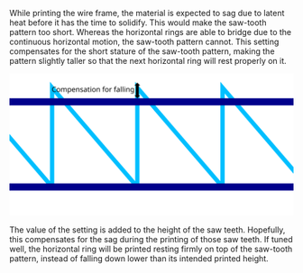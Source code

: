 While printing the wire frame, the material is expected to sag due to latent heat before it has the time to solidify. This would make the saw-tooth pattern too short. Whereas the horizontal rings are able to bridge due to the continuous horizontal motion, the saw-tooth pattern cannot. This setting compensates for the short stature of the saw-tooth pattern, making the pattern slightly taller so that the next horizontal ring will rest properly on it.

![How the height of the saw-tooth pattern is compensated for](images/wireframe_fall_down.svg)

The value of the setting is added to the height of the saw teeth. Hopefully, this compensates for the sag during the printing of those saw teeth. If tuned well, the horizontal ring will be printed resting firmly on top of the saw-tooth pattern, instead of falling down lower than its intended printed height.